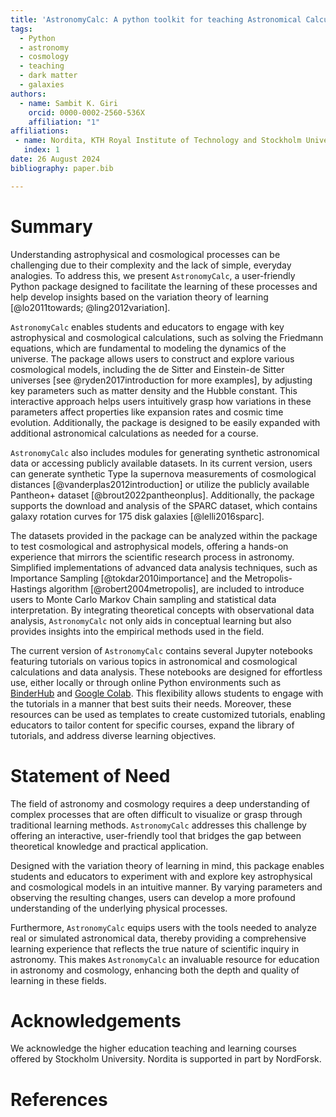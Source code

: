 ```yaml
---
title: 'AstronomyCalc: A python toolkit for teaching Astronomical Calculations and Data Analysis methods'
tags:
  - Python
  - astronomy
  - cosmology
  - teaching
  - dark matter
  - galaxies
authors:
  - name: Sambit K. Giri
    orcid: 0000-0002-2560-536X
    affiliation: "1" 
affiliations:
 - name: Nordita, KTH Royal Institute of Technology and Stockholm University, Hannes Alfvéns väg 12, SE-106 91 Stockholm, Sweden
   index: 1
date: 26 August 2024
bibliography: paper.bib

---
```


# Summary

Understanding astrophysical and cosmological processes can be challenging due to their complexity and the lack of simple, everyday analogies. To address this, we present `AstronomyCalc`, a user-friendly Python package designed to facilitate the learning of these processes and help develop insights based on the variation theory of learning [@lo2011towards; @ling2012variation].

`AstronomyCalc` enables students and educators to engage with key astrophysical and cosmological calculations, such as solving the Friedmann equations, which are fundamental to modeling the dynamics of the universe. The package allows users to construct and explore various cosmological models, including the de Sitter and Einstein-de Sitter universes [see @ryden2017introduction for more examples], by adjusting key parameters such as matter density and the Hubble constant. This interactive approach helps users intuitively grasp how variations in these parameters affect properties like expansion rates and cosmic time evolution. Additionally, the package is designed to be easily expanded with additional astronomical calculations as needed for a course. 

`AstronomyCalc` also includes modules for generating synthetic astronomical data or accessing publicly available datasets. In its current version, users can generate synthetic Type Ia supernova measurements of cosmological distances [@vanderplas2012introduction] or utilize the publicly available Pantheon+ dataset [@brout2022pantheonplus]. Additionally, the package supports the download and analysis of the SPARC dataset, which contains galaxy rotation curves for 175 disk galaxies [@lelli2016sparc].

The datasets provided in the package can be analyzed within the package to test cosmological and astrophysical models, offering a hands-on experience that mirrors the scientific research process in astronomy. Simplified implementations of advanced data analysis techniques, such as Importance Sampling [@tokdar2010importance] and the Metropolis-Hastings algorithm [@robert2004metropolis], are included to introduce users to Monte Carlo Markov Chain sampling and statistical data interpretation. By integrating theoretical concepts with observational data analysis, `AstronomyCalc` not only aids in conceptual learning but also provides insights into the empirical methods used in the field.

The current version of `AstronomyCalc` contains several Jupyter notebooks featuring tutorials on various topics in astronomical and cosmological calculations and data analysis. These notebooks are designed for effortless use, either locally or through online Python environments such as [BinderHub](https://binderhub.readthedocs.io/) and [Google Colab](https://colab.research.google.com/). This flexibility allows students to engage with the tutorials in a manner that best suits their needs. Moreover, these resources can be used as templates to create customized tutorials, enabling educators to tailor content for specific courses, expand the library of tutorials, and address diverse learning objectives.

# Statement of Need

The field of astronomy and cosmology requires a deep understanding of complex processes that are often difficult to visualize or grasp through traditional learning methods. `AstronomyCalc` addresses this challenge by offering an interactive, user-friendly tool that bridges the gap between theoretical knowledge and practical application.

Designed with the variation theory of learning in mind, this package enables students and educators to experiment with and explore key astrophysical and cosmological models in an intuitive manner. By varying parameters and observing the resulting changes, users can develop a more profound understanding of the underlying physical processes.

Furthermore, `AstronomyCalc` equips users with the tools needed to analyze real or simulated astronomical data, thereby providing a comprehensive learning experience that reflects the true nature of scientific inquiry in astronomy. This makes `AstronomyCalc` an invaluable resource for education in astronomy and cosmology, enhancing both the depth and quality of learning in these fields.

# Acknowledgements

We acknowledge the higher education teaching and learning courses offered by Stockholm University. Nordita is supported in part by NordForsk.

# References
